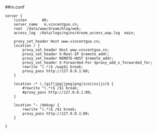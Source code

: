##m.conf


    server {
        listen       80;
        server_name   m.vincentguo.cn;
        root  /data/www/dream/blog/web;
        access_log  /data/logs/nginx/dream_access_wap.log  main;

        proxy_set_header Host www.vincentguo.cn;
        location / {
            proxy_set_header Host www.vincentguo.cn;
            proxy_set_header X-Real-IP $remote_addr;
            proxy_set_header REMOTE-HOST $remote_addr;
            proxy_set_header X-Forwarded-For $proxy_add_x_forwarded_for;
            rewrite ^(.*)$ /wap$1 break;
            proxy_pass http://127.0.0.1:80;
        }

        location ~* \.(gif|jpg|jpeg|png|ico|css|js)$ {
            #rewrite ^(.*)$ /$1 break;
            #proxy_pass http://127.0.0.1:80;
        }

        location ^~ /debug/ {
            rewrite ^(.*)$ /$1 break;
            proxy_pass http://127.0.0.1:80;
        }

    }